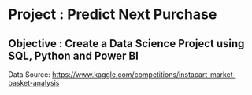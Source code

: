 # Project : Predict Next Purchase
## Objective : Create a Data Science Project using SQL, Python and Power BI


Data Source: https://www.kaggle.com/competitions/instacart-market-basket-analysis

